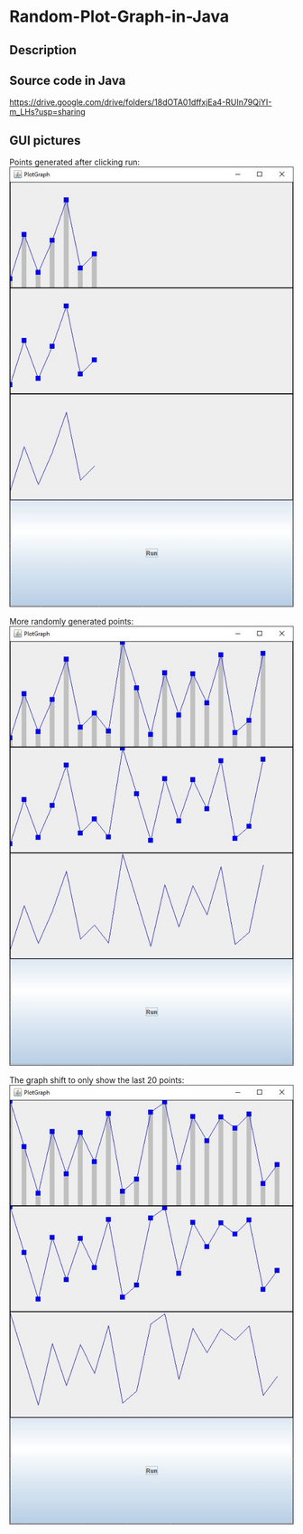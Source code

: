 # Random-Plot-Graph-in-Java

## Description


## Source code in Java
https://drive.google.com/drive/folders/18dOTA01dffxjEa4-RUIn79QiYI-m_LHs?usp=sharing

## GUI pictures
Points generated after clicking run:  
![Points generated after clicking run](https://github.com/toantnguyen99/Random-Plot-Graph/blob/main/pic1.JPG)

More randomly generated points:  
![More randomly generated points](https://github.com/toantnguyen99/Random-Plot-Graph/blob/main/pic2.JPG)

The graph shift to only show the last 20 points:  
![The graph shift to only show the last 20 points](https://github.com/toantnguyen99/Random-Plot-Graph/blob/main/pic3.JPG)
